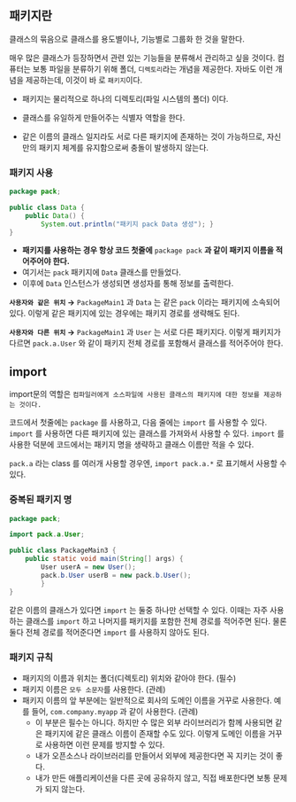 ## 패키지란
클래스의 묶음으로 클래스를 용도별이나, 기능별로 그룹화 한 것을 말한다.

매우 많은 클래스가 등장하면서 관련 있는 기능들을 분류해서 관리하고 싶을 것이다. 컴퓨터는 보통 파일을 분류하기 위해 폴더, `디렉토리`라는 개념을 제공한다. 자바도 이런 개념을 제공하는데, 이것이 바
로 `패키지`이다.

- 패키지는 물리적으로 하나의 디렉토리(파일 시스템의 폴더) 이다.

- 클래스를 유일하게 만들어주는 식별자 역할을 한다.

- 같은 이름의 클래스 일지라도 서로 다른 패키지에 존재하는 것이 가능하므로,
자신만의 패키지 체계를 유지함으로써 충돌이 발생하지 않는다.

### 패키지 사용

```java
package pack;

public class Data {
    public Data() {
		System.out.println("패키지 pack Data 생성"); }
}

```

- **패키지를 사용하는 경우 항상 코드 첫줄에** `package pack` **과 같이 패키지 이름을 적어주어야 한다.**
- 여기서는 `pack` 패키지에 `Data` 클래스를 만들었다.
- 이후에 `Data` 인스턴스가 생성되면 생성자를 통해 정보를 출력한다.

**`사용자와 같은 위치` →** `PackageMain1` 과 `Data` 는 같은 `pack` 이라는 패키지에 소속되어 있다. 이렇게 같은 패키지에 있는 경우에는 패키지 경로를 생략해도 된다.

**`사용자와 다른 위치` →**  `PackageMain1` 과 `User` 는 서로 다른 패키지다. 이렇게 패키지가 다르면 `pack.a.User` 와 같이 패키지 전체 경로를 포함해서 클래스를 적어주어야 한다.

## import
import문의 역할은 `컴파일러에게 소스파일에 사용된 클래스의 패키지에 대한 정보를 제공하는 것이다.`


코드에서 첫줄에는 `package` 를 사용하고, 다음 줄에는 `import` 를 사용할 수 있다.
`import` 를 사용하면 다른 패키지에 있는 클래스를 가져와서 사용할 수 있다.
`import` 를 사용한 덕분에 코드에서는 패키지 명을 생략하고 클래스 이름만 적을 수 있다.

`pack.a` 라는 class 를 여러개 사용할 경우엔, `import pack.a.*` 로 표기해서 사용할 수 있다.

### 중복된 패키지 명

```java
package pack;

import pack.a.User;

public class PackageMain3 {
    public static void main(String[] args) {
        User userA = new User();
        pack.b.User userB = new pack.b.User();
		} 
}
```

같은 이름의 클래스가 있다면 `import` 는 둘중 하나만 선택할 수 있다. 이때는 자주 사용하는 클래스를 `import` 하고 나머지를 패키지를 포함한 전체 경로를 적어주면 된다. 물론 둘다 전체 경로를 적어준다면 `import` 를 사용하지 않아도 된다.

### 패키지 규칙

- 패키지의 이름과 위치는 폴더(디렉토리) 위치와 같아야 한다. (필수)
- 패키지 이름은 `모두 소문자`를 사용한다. (관례)
- 패키지 이름의 앞 부분에는 일반적으로 회사의 도메인 이름을 거꾸로 사용한다. 예를 들어,  `com.company.myapp` 과 같이 사용한다. (관례)
    - 이 부분은 필수는 아니다. 하지만 수 많은 외부 라이브러리가 함께 사용되면 같은 패키지에 같은 클래스 이름이 존재할 수도 있다. 이렇게 도메인 이름을 거꾸로 사용하면 이런 문제를 방지할 수 있다.
    - 내가 오픈소스나 라이브러리를 만들어서 외부에 제공한다면 꼭 지키는 것이 좋다.
    - 내가 만든 애플리케이션을 다른 곳에 공유하지 않고, 직접 배포한다면 보통 문제가 되지 않는다.